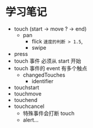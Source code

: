 # 学习笔记

- touch (start -> move ? -> end)
  - pan
    - flick `速度的判断 > 1.5`,
    - swipe
- press
- touch 事件 必须从 start 开始
- touch 事件的 event 有多个触点
  - changedTouches
    - identifier
- touchstart
- touchmove
- touchend
- touchcancel
  - 特殊事件会打断 touch
  - alert...